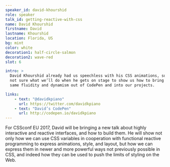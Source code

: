 ```yaml
---
speaker_id: david-khourshid
role: speaker
talk_id: getting-reactive-with-css
name: David Khourshid
firstname: David
lastname: Khourshid
location: Florida, US
bg: mint
color: white
decoration1: half-circle-salmon
decoration2: wave-red
slot: 6

intro: >
  David Khourshid already had us speechless with his CSS animations, so we’re
  not sure what we’ll do when he gets on stage to show us how to bring that
  same fluidity and dynamism out of CodePen and into our projects.

links:
    - text: "@davidkpiano"
      url: https://twitter.com/davidkpiano
    - text: "David’s CodePen"
      url: http://codepen.io/davidkpiano
---
```


<p>
For CSSconf EU 2017, David will be bringing a new talk about highly interactive and reactive interfaces, and how to build them. He will show not only how we can use CSS variables in cooperation with functional reactive programming to express animations, style, and layout, but how we can express them in newer and more powerful ways not previously possible in CSS, and indeed how they can be used to push the limits of styling on the Web.
</p>
